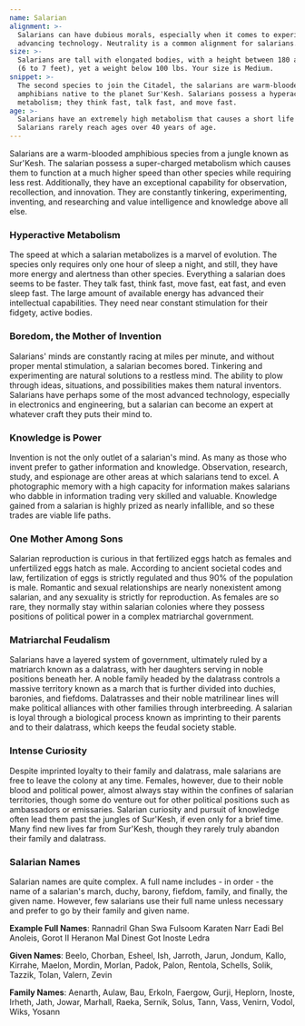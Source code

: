 ```yaml
---
name: Salarian
alignment: >-
  Salarians can have dubious morals, especially when it comes to experiments and
  advancing technology. Neutrality is a common alignment for salarians.
size: >-
  Salarians are tall with elongated bodies, with a height between 180 and 210 cm
  (6 to 7 feet), yet a weight below 100 lbs. Your size is Medium.
snippet: >-
  The second species to join the Citadel, the salarians are warm-blooded
  amphibians native to the planet Sur'Kesh. Salarians possess a hyperactive
  metabolism; they think fast, talk fast, and move fast.
age: >-
  Salarians have an extremely high metabolism that causes a short life span.
  Salarians rarely reach ages over 40 years of age.
---
```

Salarians are a warm-blooded amphibious species from a jungle known as Sur'Kesh. The salarian possess a
super-charged metabolism which causes them to function at a much higher speed than other species while requiring less rest.
Additionally, they have an exceptional capability for observation, recollection, and innovation. They are constantly
tinkering, experimenting, inventing, and researching and value intelligence and knowledge above all else.

### Hyperactive Metabolism
The speed at which a salarian metabolizes is a marvel of evolution. The species only requires only one hour of sleep a
night, and still, they have more energy and alertness than other species. Everything a salarian does seems to be faster.
They talk fast, think fast, move fast, eat fast, and even sleep fast. The large amount of available energy has
advanced their intellectual capabilities. They need near constant stimulation for their fidgety, active bodies.

### Boredom, the Mother of Invention
Salarians' minds are constantly racing at miles per minute, and without proper mental stimulation, a salarian becomes
bored. Tinkering and experimenting are natural solutions to a restless mind. The ability to plow through ideas,
situations, and possibilities makes them natural inventors. Salarians have perhaps some of the most advanced technology,
especially in electronics and engineering, but a salarian can become an expert at whatever craft they puts their mind to.


### Knowledge is Power
Invention is not the only outlet of a salarian's mind. As many as those who invent prefer to gather information and
knowledge. Observation, research, study, and espionage are other areas at which salarians tend to excel. A
photographic memory with a high capacity for information makes salarians who dabble in information trading very
skilled and valuable. Knowledge gained from a salarian is highly prized as nearly infallible, and so these
trades are viable life paths.

### One Mother Among Sons
Salarian reproduction is curious in that fertilized eggs hatch as females and unfertilized eggs hatch as male. According
to ancient societal codes and law, fertilization of eggs is strictly regulated and thus 90% of the population is male.
Romantic and sexual relationships are nearly nonexistent among salarian, and any sexuality is strictly for reproduction.
As females are so rare, they normally stay within salarian colonies where they possess positions of political
power in a complex matriarchal government.

### Matriarchal Feudalism
Salarians have a layered system of government, ultimately ruled by a matriarch known as a dalatrass, with her
daughters serving in noble positions beneath her. A noble family headed by the dalatrass controls a massive territory
known as a march that is further divided into duchies, baronies, and fiefdoms. Dalatrasses and their noble
matrilinear lines will make political alliances with other families through interbreeding. A salarian
is loyal through a biological process known as imprinting to their parents and to their dalatrass, which keeps the feudal society stable.

### Intense Curiosity
Despite imprinted loyalty to their family and dalatrass, male salarians are free to leave the colony at any time. Females,
however, due to their noble blood and political power, almost always stay within the confines of salarian territories,
though some do venture out for other political positions such as ambassadors or emissaries. Salarian curiosity and
pursuit of knowledge often lead them past the jungles of Sur'Kesh, if even only for a brief time. Many find new
lives far from Sur'Kesh, though they rarely truly abandon their family and dalatrass.

### Salarian Names
Salarian names are quite complex. A full name includes - in order - the name of a salarian's march,
duchy, barony, fiefdom, family, and finally, the given name. However, few salarians use their full name unless
necessary and prefer to go by their family and given name.

__Example Full Names__: Rannadril Ghan Swa Fulsoom Karaten Narr Eadi Bel Anoleis, Gorot II Heranon Mal Dinest Got Inoste Ledra

__Given Names__: Beelo, Chorban, Esheel, Ish, Jarroth, Jarun, Jondum, Kallo, Kirrahe, Maelon, Mordin, Morlan, Padok, Palon, Rentola, Schells, Solik, Tazzik, Tolan, Valern, Zevin

__Family Names__: Aenarth, Aulaw, Bau, Erkoln, Faergow, Gurji, Heplorn, Inoste, Irheth, Jath, Jowar, Marhall, Raeka, Sernik, Solus, Tann, Vass, Venirn, Vodol, Wiks, Yosann

<me-source-reference pages="10-11" source="races" :additional="[{source: 'wiki', pages: 'Salarian'}]"></me-source-reference>
